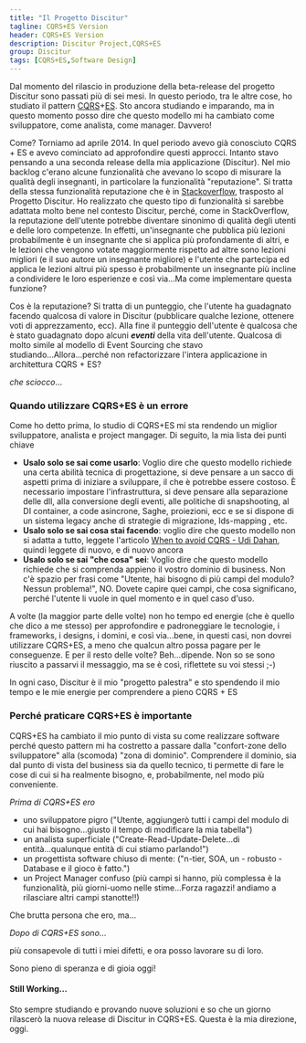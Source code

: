 ```yaml
---
title: "Il Progetto Discitur"
tagline: CQRS+ES Version
header: CQRS+ES Version
description: Discitur Project,CQRS+ES
group: Discitur
tags: [CQRS+ES,Software Design]
---
```

<!-- Markup JSON-LD generato da Assistente per il markup dei dati strutturati di Google. -->
<script type="application/ld+json">
{
  "@context" : "http://schema.org",
  "@type" : "Article",
  "name" : "CQRS+ES Version",
  "author" : {
    "@type" : "Person",
    "name" : "William Verdolini"
  },
  "datePublished" : "2014-11-23",
  "articleSection" : [ "CQRS+ES", "Software Design" ],
  "url" : "http://williamverdolini.github.io/2014/11/23/discitur-CQRS/"
}
</script>

Dal momento del rilascio in produzione della beta-release del progetto Discitur sono passati più di sei mesi. In questo periodo, tra le altre cose, ho studiato il pattern <a href="http://martinfowler.com/bliki/CQRS.html" target="_blank">CQRS</a>+<a href="http://martinfowler.com/eaaDev/EventSourcing.html" target="_blank">ES</a>. Sto ancora studiando e imparando, ma in questo momento posso dire che questo modello mi ha cambiato come sviluppatore, come analista, come manager. Davvero!

Come? Torniamo ad aprile 2014. In quel periodo avevo già conosciuto CQRS + ES e avevo cominciato ad approfondire questi approcci. Intanto stavo pensando a una seconda release della mia applicazione (Discitur). Nel mio backlog c'erano alcune funzionalità che avevano lo scopo di misurare la qualità degli insegnanti, in particolare la funzionalità "reputazione". Si tratta della stessa funzionalità reputazione che è in <a href="http://stackoverflow.com/" target="_blank">Stackoverflow</a>, trasposto al Progetto Discitur. Ho realizzato che questo tipo di funzionalità si sarebbe adattata molto bene nel contesto Discitur, perché, come in StackOverflow, la reputazione dell'utente potrebbe diventare sinonimo di qualità degli utenti e delle loro competenze. In effetti, un'insegnante che pubblica più lezioni probabilmente è un insegnante che si applica più profondamente di altri, e le lezioni che vengono votate maggiormente rispetto ad altre sono lezioni migliori (e il suo autore un insegnante migliore) e l'utente che partecipa ed applica le lezioni altrui più spesso è probabilmente un insegnante più incline a condividere le loro esperienze e così via...Ma come implementare questa funzione?

Cos è la reputazione? Si tratta di un punteggio, che l'utente ha guadagnato facendo qualcosa di valore in Discitur (pubblicare qualche lezione, ottenere voti di apprezzamento, ecc). Alla fine il punteggio dell'utente è qualcosa che è stato guadagnato dopo alcuni _**eventi**_ della vita dell'utente. Qualcosa di molto simile al modello di Event Sourcing che stavo studiando...Allora...perché non refactorizzare l'intera applicazione in architettura CQRS + ES?

_che sciocco_...


### Quando utilizzare CQRS+ES è un errore

Come ho detto prima, lo studio di CQRS+ES mi sta rendendo un miglior sviluppatore, analista e project mangager. Di seguito, la mia lista dei punti chiave

- **Usalo solo se sai come usarlo**: Voglio dire che questo modello richiede una certa abilità tecnica di progettazione, si deve pensare a un sacco di aspetti prima di iniziare a sviluppare, il che è potrebbe essere costoso. È necessario impostare l'infrastruttura, si deve pensare alla separazione delle dll, alla conversione degli eventi, alle politiche di snapshooting, al DI container, a code asincrone, Saghe, proiezioni, ecc e se si dispone di un sistema legacy anche di strategie di migrazione, Ids-mapping , etc.
- **Usalo solo se sai cosa stai facendo**: voglio dire che questo modello non si adatta a tutto, leggete l'articolo <a href="http://www.udidahan.com/2011/04/22/when-to-avoid-cqrs/" target="_blank" >When to avoid CQRS - Udi Dahan</a>, quindi leggete di nuovo, e di nuovo ancora
- **Usalo solo se sai "che cosa" sei**: Voglio dire che questo modello richiede che si comprenda appieno il vostro dominio di business. Non c'è spazio per frasi come "Utente, hai bisogno di più campi del modulo? Nessun problema!", NO. Dovete capire quei campi, che cosa significano, perché l'utente li vuole in quel momento e in quel caso d'uso.

A volte (la maggior parte delle volte) non ho tempo ed energie (che è quello che dico a me stesso) per approfondire e padroneggiare le tecnologie, i frameworks, i designs, i domini, e così via...bene, in questi casi, non dovrei utilizzare CQRS+ES, a meno che qualcun altro possa pagare per le conseguenze. E per il resto delle volte? Beh...dipende. Non so se sono riuscito a passarvi il messaggio, ma se è così, riflettete su voi stessi ;-)

In ogni caso, Discitur è il mio "progetto palestra" e sto spendendo il mio tempo e le mie energie per comprendere a pieno CQRS + ES


### Perché praticare CQRS+ES è importante

CQRS+ES ha cambiato il mio punto di vista su come realizzare software perché questo pattern mi ha costretto a passare dalla "confort-zone dello sviluppatore" alla (scomoda) "zona di dominio". Comprendere il dominio, sia dal punto di vista del business sia da quello tecnico, ti permette di fare le cose di cui si ha realmente bisogno, e, probabilmente, nel modo più conveniente.

_Prima di CQRS+ES ero_

- uno sviluppatore pigro ("Utente, aggiungerò tutti i campi del modulo di cui hai bisogno...giusto il tempo di modificare la mia tabella")
- un analista superficiale ("Create-Read-Update-Delete...di entità...qualunque entità di cui stiamo parlando!")
- un progettista software chiuso di mente: ("n-tier, SOA, un - robusto - Database e il gioco è fatto.")
- un Project Manager confuso (più campi si hanno, più complessa è la funzionalità, più giorni-uomo nelle stime...Forza ragazzi! andiamo a rilasciare altri campi stanotte!!)


Che brutta persona che ero, ma...

_Dopo di CQRS+ES sono_...

più consapevole di tutti i miei difetti, e ora posso lavorare su di loro.

Sono pieno di speranza e di gioia oggi!


#### Still Working...
Sto sempre studiando e provando nuove soluzioni e so che un giorno rilascerò la nuova release di Discitur in CQRS+ES. Questa è la mia direzione, oggi.